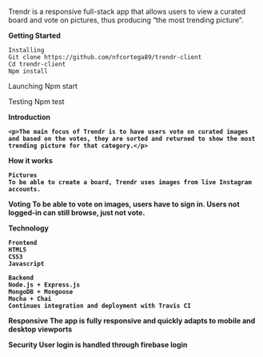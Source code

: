 Trendr is a responsive full-stack app that allows users to view a curated board and vote on pictures, thus producing “the most trending picture”.


<b>Getting Started</b>

	Installing
    Git clone https://github.com/nfcortega89/trendr-client
    Cd trendr-client
    Npm install

  Launching
    Npm start

  Testing
    Npm test

<b>Introduction</br>

	<p>The main focus of Trendr is to have users vote on curated images and based on the votes, they are sorted and returned to show the most trending picture for that category.</p>

<b>How it works</b>

	Pictures
    To be able to create a board, Trendr uses images from live Instagram accounts.

  Voting
    To be able to vote on images, users have to sign in. Users not logged-in can still browse, just not vote.

<b>Technology</b>

	Frontend
    HTML5
    CSS3
    Javascript

 	Backend
    Node.js + Express.js
    MongoDB + Mongoose
    Mocha + Chai
    Continues integration and deployment with Travis CI

  Responsive
    The app is fully responsive and quickly adapts to mobile and desktop viewports

  Security
    User login is handled through firebase login
